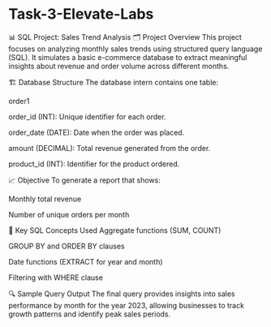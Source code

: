 # Task-3-Elevate-Labs

📊 SQL Project: Sales Trend Analysis
🗂 Project Overview
This project focuses on analyzing monthly sales trends using structured query language (SQL). It simulates a basic e-commerce database to extract meaningful insights about revenue and order volume across different months.

🏗 Database Structure
The database intern contains one table:

order1

order_id (INT): Unique identifier for each order.

order_date (DATE): Date when the order was placed.

amount (DECIMAL): Total revenue generated from the order.

product_id (INT): Identifier for the product ordered.

📈 Objective
To generate a report that shows:

Monthly total revenue

Number of unique orders per month

🧠 Key SQL Concepts Used
Aggregate functions (SUM, COUNT)

GROUP BY and ORDER BY clauses

Date functions (EXTRACT for year and month)

Filtering with WHERE clause

🔍 Sample Query Output
The final query provides insights into sales performance by month for the year 2023, allowing businesses to track growth patterns and identify peak sales periods.

